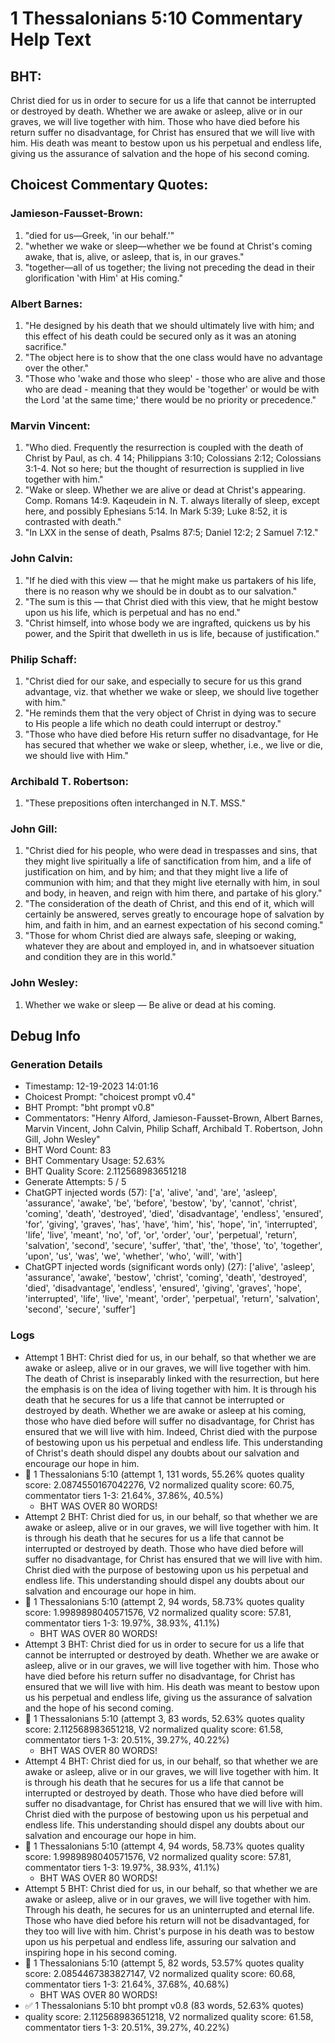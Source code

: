 # 1 Thessalonians 5:10 Commentary Help Text

## BHT:
Christ died for us in order to secure for us a life that cannot be interrupted or destroyed by death. Whether we are awake or asleep, alive or in our graves, we will live together with him. Those who have died before his return suffer no disadvantage, for Christ has ensured that we will live with him. His death was meant to bestow upon us his perpetual and endless life, giving us the assurance of salvation and the hope of his second coming.

## Choicest Commentary Quotes:
### Jamieson-Fausset-Brown:
1. "died for us—Greek, 'in our behalf.'"
2. "whether we wake or sleep—whether we be found at Christ's coming awake, that is, alive, or asleep, that is, in our graves."
3. "together—all of us together; the living not preceding the dead in their glorification 'with Him' at His coming."

### Albert Barnes:
1. "He designed by his death that we should ultimately live with him; and this effect of his death could be secured only as it was an atoning sacrifice."
2. "The object here is to show that the one class would have no advantage over the other."
3. "Those who 'wake and those who sleep' - those who are alive and those who are dead - meaning that they would be 'together' or would be with the Lord 'at the same time;' there would be no priority or precedence."

### Marvin Vincent:
1. "Who died. Frequently the resurrection is coupled with the death of Christ by Paul, as ch. 4 14; Philippians 3:10; Colossians 2:12; Colossians 3:1-4. Not so here; but the thought of resurrection is supplied in live together with him." 
2. "Wake or sleep. Whether we are alive or dead at Christ's appearing. Comp. Romans 14:9. Kaqeudein in N. T. always literally of sleep, except here, and possibly Ephesians 5:14. In Mark 5:39; Luke 8:52, it is contrasted with death."
3. "In LXX in the sense of death, Psalms 87:5; Daniel 12:2; 2 Samuel 7:12."

### John Calvin:
1. "If he died with this view — that he might make us partakers of his life, there is no reason why we should be in doubt as to our salvation."
2. "The sum is this — that Christ died with this view, that he might bestow upon us his life, which is perpetual and has no end."
3. "Christ himself, into whose body we are ingrafted, quickens us by his power, and the Spirit that dwelleth in us is life, because of justification."

### Philip Schaff:
1. "Christ died for our sake, and especially to secure for us this grand advantage, viz. that whether we wake or sleep, we should live together with him."
2. "He reminds them that the very object of Christ in dying was to secure to His people a life which no death could interrupt or destroy."
3. "Those who have died before His return suffer no disadvantage, for He has secured that whether we wake or sleep, whether, i.e., we live or die, we should live with Him."

### Archibald T. Robertson:
1. "These prepositions often interchanged in N.T. MSS."

### John Gill:
1. "Christ died for his people, who were dead in trespasses and sins, that they might live spiritually a life of sanctification from him, and a life of justification on him, and by him; and that they might live a life of communion with him; and that they might live eternally with him, in soul and body, in heaven, and reign with him there, and partake of his glory." 
2. "The consideration of the death of Christ, and this end of it, which will certainly be answered, serves greatly to encourage hope of salvation by him, and faith in him, and an earnest expectation of his second coming."
3. "Those for whom Christ died are always safe, sleeping or waking, whatever they are about and employed in, and in whatsoever situation and condition they are in this world."

### John Wesley:
1. Whether we wake or sleep — Be alive or dead at his coming.



## Debug Info
### Generation Details
- Timestamp: 12-19-2023 14:01:16
- Choicest Prompt: "choicest prompt v0.4"
- BHT Prompt: "bht prompt v0.8"
- Commentators: "Henry Alford, Jamieson-Fausset-Brown, Albert Barnes, Marvin Vincent, John Calvin, Philip Schaff, Archibald T. Robertson, John Gill, John Wesley"
- BHT Word Count: 83
- BHT Commentary Usage: 52.63%
- BHT Quality Score: 2.112568983651218
- Generate Attempts: 5 / 5
- ChatGPT injected words (57):
	['a', 'alive', 'and', 'are', 'asleep', 'assurance', 'awake', 'be', 'before', 'bestow', 'by', 'cannot', 'christ', 'coming', 'death', 'destroyed', 'died', 'disadvantage', 'endless', 'ensured', 'for', 'giving', 'graves', 'has', 'have', 'him', 'his', 'hope', 'in', 'interrupted', 'life', 'live', 'meant', 'no', 'of', 'or', 'order', 'our', 'perpetual', 'return', 'salvation', 'second', 'secure', 'suffer', 'that', 'the', 'those', 'to', 'together', 'upon', 'us', 'was', 'we', 'whether', 'who', 'will', 'with']
- ChatGPT injected words (significant words only) (27):
	['alive', 'asleep', 'assurance', 'awake', 'bestow', 'christ', 'coming', 'death', 'destroyed', 'died', 'disadvantage', 'endless', 'ensured', 'giving', 'graves', 'hope', 'interrupted', 'life', 'live', 'meant', 'order', 'perpetual', 'return', 'salvation', 'second', 'secure', 'suffer']

### Logs
- Attempt 1 BHT: Christ died for us, in our behalf, so that whether we are awake or asleep, alive or in our graves, we will live together with him. The death of Christ is inseparably linked with the resurrection, but here the emphasis is on the idea of living together with him. It is through his death that he secures for us a life that cannot be interrupted or destroyed by death. Whether we are awake or asleep at his coming, those who have died before will suffer no disadvantage, for Christ has ensured that we will live with him. Indeed, Christ died with the purpose of bestowing upon us his perpetual and endless life. This understanding of Christ's death should dispel any doubts about our salvation and encourage our hope in him.
- 🔄 1 Thessalonians 5:10 (attempt 1, 131 words, 55.26% quotes quality score: 2.0874550167042276, V2 normalized quality score: 60.75, commentator tiers 1-3: 21.64%, 37.86%, 40.5%) 
	- BHT WAS OVER 80 WORDS!
- Attempt 2 BHT: Christ died for us, in our behalf, so that whether we are awake or asleep, alive or in our graves, we will live together with him. It is through his death that he secures for us a life that cannot be interrupted or destroyed by death. Those who have died before will suffer no disadvantage, for Christ has ensured that we will live with him. Christ died with the purpose of bestowing upon us his perpetual and endless life. This understanding should dispel any doubts about our salvation and encourage our hope in him.
- 🔄 1 Thessalonians 5:10 (attempt 2, 94 words, 58.73% quotes quality score: 1.9989898040571576, V2 normalized quality score: 57.81, commentator tiers 1-3: 19.97%, 38.93%, 41.1%) 
	- BHT WAS OVER 80 WORDS!
- Attempt 3 BHT: Christ died for us in order to secure for us a life that cannot be interrupted or destroyed by death. Whether we are awake or asleep, alive or in our graves, we will live together with him. Those who have died before his return suffer no disadvantage, for Christ has ensured that we will live with him. His death was meant to bestow upon us his perpetual and endless life, giving us the assurance of salvation and the hope of his second coming.
- 🔄 1 Thessalonians 5:10 (attempt 3, 83 words, 52.63% quotes quality score: 2.112568983651218, V2 normalized quality score: 61.58, commentator tiers 1-3: 20.51%, 39.27%, 40.22%) 
	- BHT WAS OVER 80 WORDS!
- Attempt 4 BHT: Christ died for us, in our behalf, so that whether we are awake or asleep, alive or in our graves, we will live together with him. It is through his death that he secures for us a life that cannot be interrupted or destroyed by death. Those who have died before will suffer no disadvantage, for Christ has ensured that we will live with him. Christ died with the purpose of bestowing upon us his perpetual and endless life. This understanding should dispel any doubts about our salvation and encourage our hope in him.
- 🔄 1 Thessalonians 5:10 (attempt 4, 94 words, 58.73% quotes quality score: 1.9989898040571576, V2 normalized quality score: 57.81, commentator tiers 1-3: 19.97%, 38.93%, 41.1%) 
	- BHT WAS OVER 80 WORDS!
- Attempt 5 BHT: Christ died for us, in our behalf, so that whether we are awake or asleep, alive or in our graves, we will live together with him. Through his death, he secures for us an uninterrupted and eternal life. Those who have died before his return will not be disadvantaged, for they too will live with him. Christ's purpose in his death was to bestow upon us his perpetual and endless life, assuring our salvation and inspiring hope in his second coming.
- 🔄 1 Thessalonians 5:10 (attempt 5, 82 words, 53.57% quotes quality score: 2.0854467383827147, V2 normalized quality score: 60.68, commentator tiers 1-3: 21.64%, 37.68%, 40.68%) 
	- BHT WAS OVER 80 WORDS!
- ✅ 1 Thessalonians 5:10 bht prompt v0.8 (83 words, 52.63% quotes)
- quality score: 2.112568983651218, V2 normalized quality score: 61.58, commentator tiers 1-3: 20.51%, 39.27%, 40.22%)
